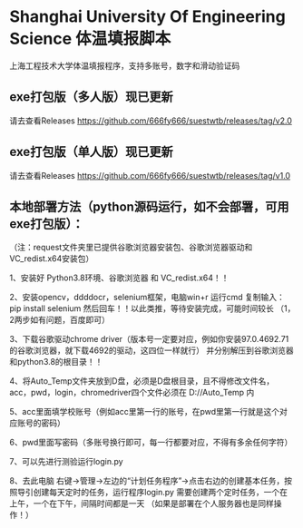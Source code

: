 # Shanghai University Of Engineering Science 体温填报脚本
上海工程技术大学体温填报程序，支持多账号，数字和滑动验证码
## exe打包版（多人版）现已更新
请去查看Releases 
https://github.com/666fy666/suestwtb/releases/tag/v2.0
## exe打包版（单人版）现已更新
请去查看Releases 
https://github.com/666fy666/suestwtb/releases/tag/v1.0
## 本地部署方法（python源码运行，如不会部署，可用exe打包版）：
（注：request文件夹里已提供谷歌浏览器安装包、谷歌浏览器驱动和VC_redist.x64安装包）

1、安装好 Python3.8环境、谷歌浏览器 和 VC_redist.x64！！

2、安装opencv，ddddocr，selenium框架，电脑win+r 运行cmd 复制输入：pip install selenium 然后回车！！以此类推，等待安装完成，可能时间较长
（1，2两步如有问题，百度即可）

3、下载谷歌驱动chrome driver（版本号一定要对应，例如你安装97.0.4692.71的谷歌浏览器，就下载4692的驱动，这四位一样就行）
   并分别解压到谷歌浏览器和python3.8的根目录！！ 

4、将Auto_Temp文件夹放到D盘，必须是D盘根目录，且不得修改文件名，acc，pwd，login，chromedriver四个文件必须在  D://Auto_Temp  内

5、acc里面填学校账号（例如acc里第一行的账号，在pwd里第一行就是这个对应账号的密码）

6、pwd里面写密码（多账号换行即可，每一行都要对应，不得有多余任何字符）

7、可以先进行测验运行login.py 

8、去此电脑 右键->管理->左边的“计划任务程序”->点击右边的创建基本任务，按照导引创建每天定时的任务，运行程序login.py
   需要创建两个定时任务，一个在上午，一个在下午，间隔时间都是一天
  （如果是部署在个人服务器也是同样操作！）
